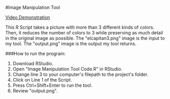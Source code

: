 #Image Manipulation Tool

[Video Demonstration](https://youtu.be/0HQSlHUVxps)

This R Script takes a picture with more than 3 different kinds of colors. Then, it reduces the number of colors to 3 while preserving as much detail in the original image as possible.
The "elcapitan3.png" image is the input to my tool. The "output.png" image is the output my tool returns.

###How to run the program:
1. Download RStudio.
2. Open "Image Manipulation Tool Code.R" in RStudio.
3. Change line 3 to your computer's filepath to the project's folder.
4. Click on Line 1 of the Script.
5. Press Ctrl+Shift+Enter to run the tool.
6. Review "output.png".
